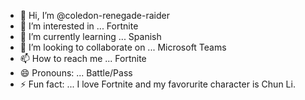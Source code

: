 - 👋 Hi, I’m @coledon-renegade-raider
- 👀 I’m interested in ... Fortnite
- 🌱 I’m currently learning ... Spanish
- 💞️ I’m looking to collaborate on ... Microsoft Teams
- 📫 How to reach me ... Fortnite
- 😄 Pronouns: ... Battle/Pass
- ⚡ Fun fact: ... I love Fortnite and my favorurite character is Chun Li.

<!---
coledon-renegade-raider/coledon-renegade-raider is a ✨ special ✨ repository because its `README.md` (this file) appears on your GitHub profile.
You can click the Preview link to take a look at your changes.
--->
